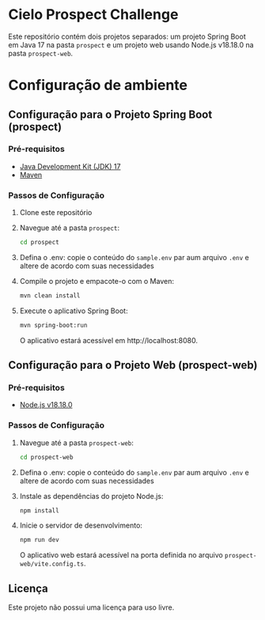 # Cielo Prospect Challenge

Este repositório contém dois projetos separados: um projeto Spring Boot em Java 17 na pasta `prospect` e um projeto web usando Node.js v18.18.0 na pasta `prospect-web`.

# Configuração de ambiente

## Configuração para o Projeto Spring Boot (prospect)

### Pré-requisitos

- [Java Development Kit (JDK) 17](https://openjdk.java.net/projects/jdk/17/)
- [Maven](https://maven.apache.org/)

### Passos de Configuração

1. Clone este repositório

2. Navegue até a pasta `prospect`:

   ```bash
   cd prospect
   ```

3. Defina o .env:
   copie o conteúdo do `sample.env` par aum arquivo `.env` e altere de acordo com suas necessidades

4. Compile o projeto e empacote-o com o Maven:

   ```bash
   mvn clean install
   ```

5. Execute o aplicativo Spring Boot:

   ```bash
   mvn spring-boot:run
   ```

   O aplicativo estará acessível em http://localhost:8080.

## Configuração para o Projeto Web (prospect-web)

### Pré-requisitos

- [Node.js v18.18.0](https://nodejs.org/)

### Passos de Configuração

1. Navegue até a pasta `prospect-web`:

   ```bash
   cd prospect-web
   ```

2. Defina o .env:
   copie o conteúdo do `sample.env` par aum arquivo `.env` e altere de acordo com suas necessidades

3. Instale as dependências do projeto Node.js:

   ```bash
   npm install
   ```

4. Inicie o servidor de desenvolvimento:

   ```bash
   npm run dev
   ```

   O aplicativo web estará acessível na porta definida no arquivo `prospect-web/vite.config.ts`.

## Licença

Este projeto não possui uma licença para uso livre.
